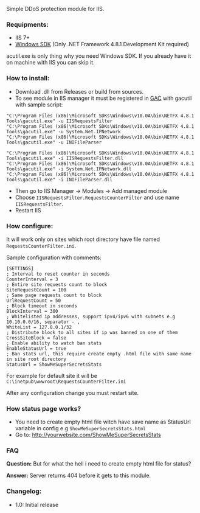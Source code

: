 Simple DDoS protection module for IIS.

### Requipments:
* IIS 7+
* [Windows SDK](https://developer.microsoft.com/en-us/windows/downloads/windows-sdk/) (Only .NET Framework 4.8.1 Development Kit required)

acutil.exe is only thing why you need Windows SDK. If you already have it on machine with IIS you can skip it.

### How to install:
* Download .dll from Releases or build from sources.
* To see module in IIS manager it must be registered in [GAC](https://learn.microsoft.com/en-us/dotnet/framework/app-domains/gac) with gacutil with sample script:
```
"C:\Program Files (x86)\Microsoft SDKs\Windows\v10.0A\bin\NETFX 4.8.1 Tools\gacutil.exe" -u IISRequestsFilter
"C:\Program Files (x86)\Microsoft SDKs\Windows\v10.0A\bin\NETFX 4.8.1 Tools\gacutil.exe" -u System.Net.IPNetwork
"C:\Program Files (x86)\Microsoft SDKs\Windows\v10.0A\bin\NETFX 4.8.1 Tools\gacutil.exe" -u INIFileParser

"C:\Program Files (x86)\Microsoft SDKs\Windows\v10.0A\bin\NETFX 4.8.1 Tools\gacutil.exe" -i IISRequestsFilter.dll
"C:\Program Files (x86)\Microsoft SDKs\Windows\v10.0A\bin\NETFX 4.8.1 Tools\gacutil.exe" -i System.Net.IPNetwork.dll
"C:\Program Files (x86)\Microsoft SDKs\Windows\v10.0A\bin\NETFX 4.8.1 Tools\gacutil.exe" -i INIFileParser.dll
```
* Then go to IIS Manager -> Modules -> Add managed module
* Choose `IISRequestsFilter.RequestsCounterFilter` and use name `IISRequestsFilter`.
* Restart IIS

### How configure:

It will work only on sites which root directory have file named `RequestsCounterFilter.ini`.

Sample configuration with comments:
```
[SETTINGS]
; Interval to reset counter in seconds
CounterInterval = 3
; Entire site requests count to block
SiteRequestCount = 100
; Same page requests count to block
UrlRequestCount = 50
; Block timeout in seconds
BlockInterval = 300
; Whitelisted ip addresses, support ipv4/ipv6 with subnets e.g 10.10.0.0/16, separator - ,
WhiteList = 127.0.0.1/32
; Distribute block to all sites if ip was banned on one of them
CrossSiteBlock = false
; Enable ability to watch ban stats
EnableStatusUrl = true
; Ban stats url, this require create empty .html file with same name in site root directory
StatusUrl = ShowMeSuperSecretsStats
```
For example for default site it will be `C:\inetpub\wwwroot\RequestsCounterFilter.ini`

After any configuration change you must restart site.


### How status page works?

* You need to create empty html file witch have save name as StatusUrl variable in config e.g `ShowMeSuperSecretsStats.html`
* Go to: http://yourwebsite.com/ShowMeSuperSecretsStats

### FAQ
__Question:__ But for what the hell i need to create empty html file for status?

__Answer:__ Server returns 404 before it gets to this module.

### Changelog:
* 1.0: Initial release
